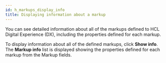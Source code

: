 ```yaml
---
id: h_markups_display_info
title: Displaying information about a markup
---
```


You can see detailed information about all of the markups defined to HCL Digital Experience (DX), including the properties defined for each markup.

To display information about all of the defined markups, click **Show info**. The **Markup info** list is displayed showing the properties defined for each markup from the Markup fields.

